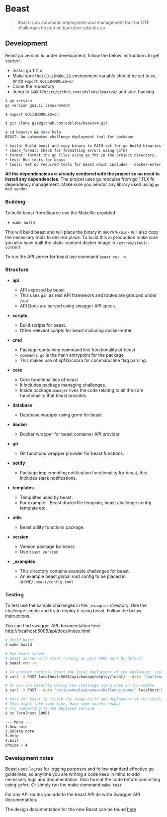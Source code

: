 # Beast

> Beast is an automatic deployment and management tool for CTF challenges hosted on backdoor.sdslabs.co

## Development

Beast go version is under development, follow the below instructions to get started.

* Install go 1.11.x
* Make sure that `GO111MODULES` environment variable should be set to `on`, or do `export GO111MODULES=on`
* Clone the repository.
* Jump to `$GOPATH/src/github.com/sdslabs/beastv4/` and start hacking.

```bash
$ go version
go version go1.11 linux/amd64

$ export GO111MODULES=on

$ git clone git@github.com:sdslabs/beastv4.git

$ cd beastv4 && make help
BEAST: An automated challenge deployment tool for backdoor

* build: Build beast and copy binary to PATH set for go build binaries.
* check_format: Check for formatting errors using gofmt
* format: format the go files using go_fmt in the project directory.
* test: Run tests for beast
* tools: Set up required tools for beast which includes - docker-enter, importenv
```

**All the dependencies are already vendored with the project so no need to install any dependencies**. The projcet uses go modules from 
go 1.11.X fo dependency management. Make sure you vendor any library used using `go mod vendor`

### Building

To build beast from Source use the Makefile provided.

* `make build`

This will build beast and will place the binary in `$GOPATH/bin/` will also copy the necessery tools to desired place. To build this in production make sure you also have built the static-content docker image in `/extras/static-content`

To run the API server for beast use command `beast run -v`

### Structure

* **api**
	* API exposed by beast
	* This uses `gin` as rest API framework and routes are grouped under `/api`
	* API Docs are served using swagger API specs.

* **scripts**
	* Build scripts for beast.
	* Other relevent scripts for beast including docker-enter.

* **cmd**
	* Package containing command line functionality of beast.
	* `commands.go` is the main entrypoint for the package
	* This makes use of spf13/cobra for command line flag parsing.

* **core**
	* Core functionalities of beast
	* It includes package managing challenges.
	* Inside package `manager` lives the code relating to all the core functionality that beast provides.

* **database**
	* Database wrapper using gorm for beast.

* **docker**
	* Docker wrapper for beast container API provider

* **git**
	* Git functions wrapper provider for beast functions.

* **notify**
	* Package implementing notification functionality for beast, this includes slack notifications.

* **templates**
	* Tempaltes used by beast.
	* For example - Beast dockerfile template, beast challenge config template etc.

* **utils**
	* Beast utility functions package.

* **version**
	* Version package for beast.
	* Use `beast version`

* **_examples**
	* This directory contains example challenges for beast.
	* An example beast global root config to be placed in `$HOME/.beast/config.toml`

### Testing

To test use the sample challenges in the `_examples` directory. Use the challenge simple and try to deploy it using
beast. Follow the below instructions.

You can find swagger API documentation here: http://localhost:5005/api/docs/index.html

```bash
# Build beast
$ make build

# Run beast server
# Beast server will start running on port 5005 port by default
$ beast run -v

# In another terminal Start the local deployment of the challenge, using the directory
$ curl -X POST localhost:5005/api/manage/deploy/local/ --data "challenge_dir=<absolute_path_to_challenge_simple>"

# Or you can directly deploy the challenge using name in the remote
$ curl -X POST --data "action=deploy&name=<challenge_name>" localhost:5005/api/manage/challenge/

# Wait for beast to finish the image build and deployment of the challenge
# This might take some time. Have some snacks ready!
# Try connecting to the deployed service
$ nc localhost 10001

--- Menu ---
1.New note
2.Delete note
3.Help
4.Exit
choice > 4
```

### Development notes

Beast uses `logrus` for logging purposes and follow standard effective go guidelines, so anytime you are writing a code keep in mind to 
add necessery logs and documentation. Also format the code before commiting using `gofmt`. Or simply run the make command `make test`

For any API routes you add to the beast API do write Swagger API documentation.

The design documentation for the new Beast can be found [here](https://docs.google.com/document/d/1BlRes900aFS2s8jicrSx2W7b1t1FnYZhx70jGQu__HE/edit)

